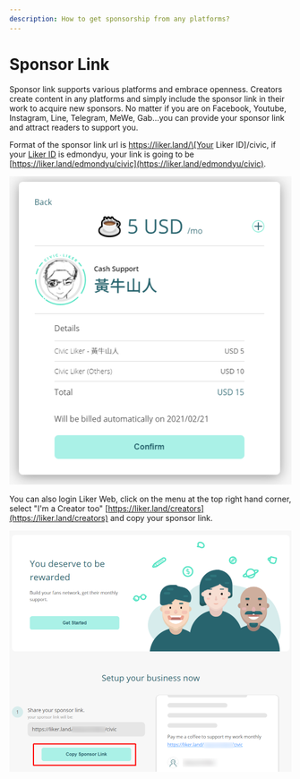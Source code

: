 ```yaml
---
description: How to get sponsorship from any platforms?
---
```


# Sponsor Link

Sponsor link supports various platforms and embrace openness. Creators create content in any platforms and simply include the sponsor link in their work to acquire new sponsors. No matter if you are on Facebook, Youtube, Instagram, Line, Telegram, MeWe, Gab...you can provide your sponsor link and attract readers to support you.

Format of the sponsor link url is https://liker.land/\[Your Liker ID\]/civic, if your [Liker ID](https://docs.like.co/user-guide/liker-id) is edmondyu, your link is going to be [https://liker.land/edmondyu/civic](https://liker.land/edmondyu/civic).

![Click on the sponsor link and the confirmation screen appears](../../.gitbook/assets/sponsor-link-en.png)

You can also login Liker Web, click on the menu at the top right hand corner, select "I'm a Creator too" [https://liker.land/creators](https://liker.land/creators) and copy your sponsor link.

![](../../.gitbook/assets/sponsor-link-01-en.png)

